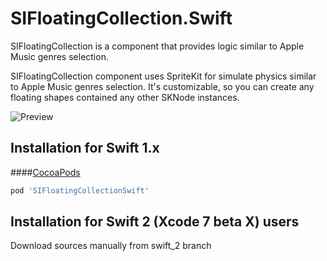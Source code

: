 # SIFloatingCollection.Swift

SIFloatingCollection is a component that provides logic similar to Apple Music genres selection.

SIFloatingCollection component uses SpriteKit for simulate physics similar to Apple Music genres selection. It's customizable, so you can create any floating shapes contained any other SKNode instances.

![Preview](http://media.giphy.com/media/3oEdv8UHKz9l788J4Q/giphy.gif)

## Installation for Swift 1.x

####[CocoaPods](http://cocoapods.org)
```ruby
pod 'SIFloatingCollectionSwift'
```

## Installation for Swift 2 (Xcode 7 beta X) users

Download sources manually from swift_2 branch
